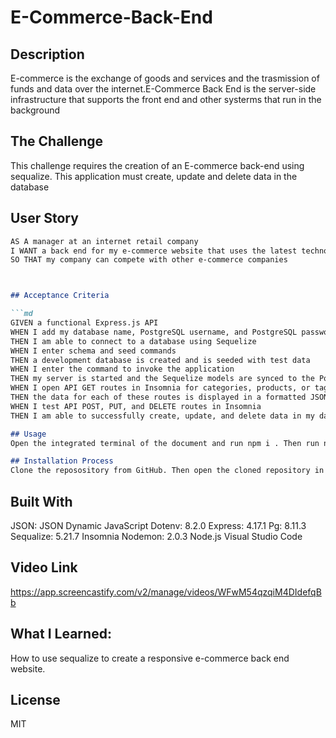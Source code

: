 # E-Commerce-Back-End

## Description
E-commerce is the exchange of goods and services and the trasmission of funds and data over the internet.E-Commerce Back End is the server-side infrastructure that supports the front end and other systerms that run in the background

## The Challenge 
This challenge requires the creation of an E-commerce back-end using sequalize. This application must create, update and delete data in the database


## User Story

```md
AS A manager at an internet retail company
I WANT a back end for my e-commerce website that uses the latest technologies
SO THAT my company can compete with other e-commerce companies



## Acceptance Criteria

```md
GIVEN a functional Express.js API
WHEN I add my database name, PostgreSQL username, and PostgreSQL password to an environment variable file
THEN I am able to connect to a database using Sequelize
WHEN I enter schema and seed commands
THEN a development database is created and is seeded with test data
WHEN I enter the command to invoke the application
THEN my server is started and the Sequelize models are synced to the PostgreSQL database
WHEN I open API GET routes in Insomnia for categories, products, or tags
THEN the data for each of these routes is displayed in a formatted JSON
WHEN I test API POST, PUT, and DELETE routes in Insomnia
THEN I am able to successfully create, update, and delete data in my database

## Usage 
Open the integrated terminal of the document and run npm i . Then run npm start , and for the seeds ,  apply npm run seed command. For testing the project use insomnia. 

## Installation Process
Clone the reposository from GitHub. Then open the cloned repository in VSC or any source code editor, and open the integrated terminal document to complete the installation
```
## Built With
JSON: JSON
Dynamic JavaScript
Dotenv: 8.2.0
Express: 4.17.1
Pg:      8.11.3
Sequalize: 5.21.7
Insomnia
Nodemon: 2.0.3
Node.js
Visual Studio Code
## Video Link
https://app.screencastify.com/v2/manage/videos/WFwM54qzqiM4DIdefqBb

## What I Learned:
How to use sequalize to create a responsive e-commerce back end website.

## License 
MIT